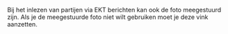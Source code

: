 Bij het inlezen van partijen via EKT berichten kan ook de foto meegestuurd zijn. Als je de meegestuurde foto niet wilt gebruiken moet je deze vink aanzetten.